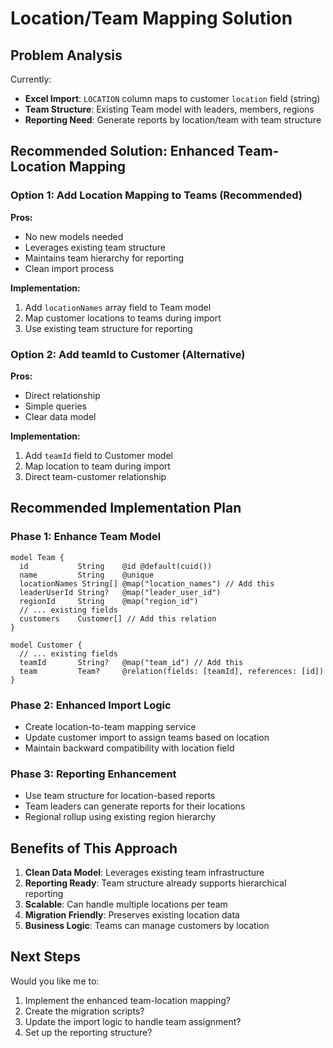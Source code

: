 # Location/Team Mapping Solution

## Problem Analysis

Currently:
- **Excel Import**: `LOCATION` column maps to customer `location` field (string)
- **Team Structure**: Existing Team model with leaders, members, regions
- **Reporting Need**: Generate reports by location/team with team structure

## Recommended Solution: Enhanced Team-Location Mapping

### Option 1: Add Location Mapping to Teams (Recommended)

**Pros:**
- No new models needed
- Leverages existing team structure
- Maintains team hierarchy for reporting
- Clean import process

**Implementation:**
1. Add `locationNames` array field to Team model
2. Map customer locations to teams during import
3. Use existing team structure for reporting

### Option 2: Add teamId to Customer (Alternative)

**Pros:**
- Direct relationship
- Simple queries
- Clear data model

**Implementation:**
1. Add `teamId` field to Customer model
2. Map location to team during import
3. Direct team-customer relationship

## Recommended Implementation Plan

### Phase 1: Enhance Team Model
```prisma
model Team {
  id           String    @id @default(cuid())
  name         String    @unique
  locationNames String[] @map("location_names") // Add this
  leaderUserId String?   @map("leader_user_id")
  regionId     String    @map("region_id")
  // ... existing fields
  customers    Customer[] // Add this relation
}

model Customer {
  // ... existing fields
  teamId       String?   @map("team_id") // Add this
  team         Team?     @relation(fields: [teamId], references: [id])
}
```

### Phase 2: Enhanced Import Logic
- Create location-to-team mapping service
- Update customer import to assign teams based on location
- Maintain backward compatibility with location field

### Phase 3: Reporting Enhancement
- Use team structure for location-based reports
- Team leaders can generate reports for their locations
- Regional rollup using existing region hierarchy

## Benefits of This Approach

1. **Clean Data Model**: Leverages existing team infrastructure
2. **Reporting Ready**: Team structure already supports hierarchical reporting
3. **Scalable**: Can handle multiple locations per team
4. **Migration Friendly**: Preserves existing location data
5. **Business Logic**: Teams can manage customers by location

## Next Steps

Would you like me to:
1. Implement the enhanced team-location mapping?
2. Create the migration scripts?
3. Update the import logic to handle team assignment?
4. Set up the reporting structure?
